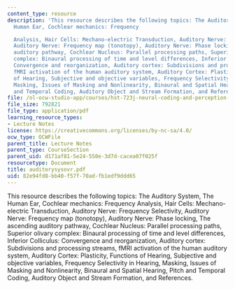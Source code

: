 ```yaml
---
content_type: resource
description: 'This resource describes the following topics: The Auditory System, The
  Human Ear, Cochlear mechanics: Frequency

  Analysis, Hair Cells: Mechano-electric Transduction, Auditory Nerve: Frequency Selectivity,
  Auditory Nerve: Frequency map (tonotopy), Auditory Nerve: Phase locking, The ascending
  auditory pathway, Cochlear Nucleus: Parallel processing paths, Superior olivary
  complex: Binaural processing of time and level differences, Inferior Colliculus:
  Convergence and reorganization, Auditory cortex: Subdivisions and processing streams,
  fMRI activation of the human auditory system, Auditory Cortex: Plasticity, Functions
  of Hearing, Subjective and objective variables, Frequency Selectivity in Hearing,
  Masking, Issues of Masking and Nonlinearity, Binaural and Spatial Hearing, Pitch
  and Temporal Coding, Auditory Object and Stream Formation, and References.'
file: /ol-ocw-studio-app/courses/hst-723j-neural-coding-and-perception-of-sound-spring-2005/82e94fd8bb40f57f70adfb1edf9ddd65_auditorysysovr.pdf
file_size: 792821
file_type: application/pdf
learning_resource_types:
- Lecture Notes
license: https://creativecommons.org/licenses/by-nc-sa/4.0/
ocw_type: OCWFile
parent_title: Lecture Notes
parent_type: CourseSection
parent_uid: d171af81-5e24-550e-3d7d-cacea07f025f
resourcetype: Document
title: auditorysysovr.pdf
uid: 82e94fd8-bb40-f57f-70ad-fb1edf9ddd65
---
```

This resource describes the following topics: The Auditory System, The Human Ear, Cochlear mechanics: Frequency
Analysis, Hair Cells: Mechano-electric Transduction, Auditory Nerve: Frequency Selectivity, Auditory Nerve: Frequency map (tonotopy), Auditory Nerve: Phase locking, The ascending auditory pathway, Cochlear Nucleus: Parallel processing paths, Superior olivary complex: Binaural processing of time and level differences, Inferior Colliculus: Convergence and reorganization, Auditory cortex: Subdivisions and processing streams, fMRI activation of the human auditory system, Auditory Cortex: Plasticity, Functions of Hearing, Subjective and objective variables, Frequency Selectivity in Hearing, Masking, Issues of Masking and Nonlinearity, Binaural and Spatial Hearing, Pitch and Temporal Coding, Auditory Object and Stream Formation, and References.